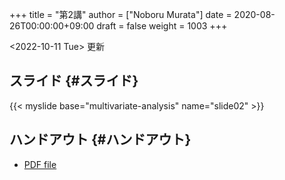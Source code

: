 +++
title = "第2講"
author = ["Noboru Murata"]
date = 2020-08-26T00:00:00+09:00
draft = false
weight = 1003
+++

<span class="timestamp-wrapper"><span class="timestamp">&lt;2022-10-11 Tue&gt; </span></span> 更新


## スライド {#スライド}

{{< myslide base="multivariate-analysis" name="slide02" >}}


## ハンドアウト {#ハンドアウト}

-   [PDF file](https://noboru-murata.github.io/multivariate-analysis/pdfs/slide02.pdf)
